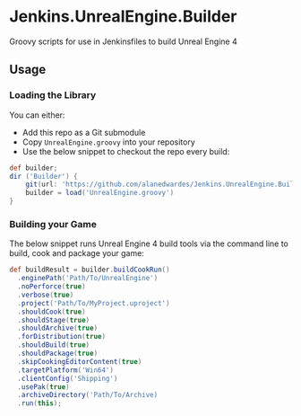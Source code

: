 # Jenkins.UnrealEngine.Builder
Groovy scripts for use in Jenkinsfiles to build Unreal Engine 4

## Usage

### Loading the Library

You can either:
* Add this repo as a Git submodule
* Copy `UnrealEngine.groovy` into your repository
* Use the below snippet to checkout the repo every build:
```groovy
def builder;
dir ('Builder') {
    git(url: 'https://github.com/alanedwardes/Jenkins.UnrealEngine.Builder.git', branch: 'main');
    builder = load('UnrealEngine.groovy')
}
```

### Building your Game

The below snippet runs Unreal Engine 4 build tools via the command line to build, cook and package your game:

```groovy
def buildResult = builder.buildCookRun()
  .enginePath('Path/To/UnrealEngine')
  .noPerforce(true)
  .verbose(true)
  .project('Path/To/MyProject.uproject')
  .shouldCook(true)
  .shouldStage(true)
  .shouldArchive(true)
  .forDistribution(true)
  .shouldBuild(true)
  .shouldPackage(true)
  .skipCookingEditorContent(true)
  .targetPlatform('Win64')
  .clientConfig('Shipping')
  .usePak(true)
  .archiveDirectory('Path/To/Archive)
  .run(this);
```

